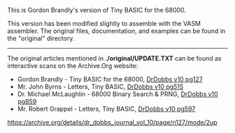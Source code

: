 This is Gordon Brandly's version of Tiny BASIC for the 68000.

This version has been modified slightly to assemble with the VASM
assembler. The original files, documentation, and examples can be
found in the "original" directory.

----

The original articles mentioned in **./original/UPDATE.TXT** can be found as interactive scans on the Archive.Org website:
* Gordon Brandly - Tiny BASIC for the 68000, [DrDobbs v10 pg127][tbi68k0]
* Mr. John Byrns - Letters, Tiny BASIC, [DrDobbs v10 pg515][tbi68k1]
* Dr. Michael
McLaughlin - 68000 Binary Search & PRNG, [DrDobbs v10 pg859][tbi68k2]
* Mr. Robert Grappel - Letters, Tiny BASIC, [DrDobbs v10 pg597][tbi68k3]

<https://archive.org/details/dr_dobbs_journal_vol_10/page/n127/mode/2up>

[tbi68k0]: https://archive.org/details/dr_dobbs_journal_vol_10/page/n127/mode/2up
[tbi68k1]: https://archive.org/details/dr_dobbs_journal_vol_10/page/n515/mode/2up
[tbi68k2]: https://archive.org/details/dr_dobbs_journal_vol_10/page/n859/mode/2up
[tbi68k3]: https://archive.org/details/dr_dobbs_journal_vol_10/page/n597/mode/2up
